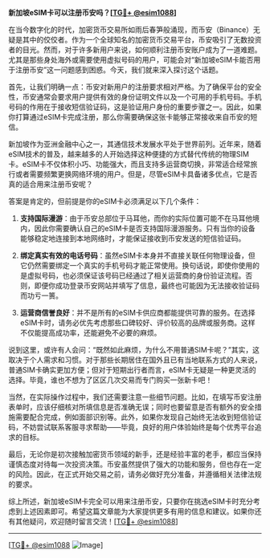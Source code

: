 **新加坡eSIM卡可以注册币安吗？[[TG💪+ @esim1088](https://t.me/s/esim1088)]**

在当今数字化的时代，加密货币交易所如雨后春笋般涌现，而币安（Binance）无疑是其中的佼佼者。作为一个全球知名的加密货币交易平台，币安吸引了无数投资者的目光。然而，对于许多新用户来说，如何顺利注册币安账户成为了一道难题。尤其是那些身处海外或需要使用虚拟号码的用户，可能会对“新加坡eSIM卡能否用于注册币安”这一问题感到困惑。今天，我们就来深入探讨这个话题。

首先，让我们明确一点：币安对新用户的注册要求相对严格。为了确保平台的安全性，币安通常会要求用户提供有效的身份证明文件以及一个可用的手机号码。手机号码的作用在于接收短信验证码，这是验证用户身份的重要步骤之一。因此，如果你打算通过eSIM卡完成注册，那么你需要确保这张卡能够正常接收来自币安的短信。

新加坡作为亚洲金融中心之一，其通信技术发展水平处于世界前列。近年来，随着eSIM技术的普及，越来越多的人开始选择这种便捷的方式替代传统的物理SIM卡。eSIM卡不仅体积小巧、功能强大，而且支持多运营商切换，非常适合经常旅行或者需要频繁更换网络环境的用户。但是，尽管eSIM卡具备诸多优点，它是否真的适合用来注册币安呢？

答案是肯定的，但前提是你的eSIM卡必须满足以下几个条件：

1. **支持国际漫游**：由于币安总部位于马耳他，而你的实际位置可能不在马耳他境内，因此你需要确认自己的eSIM卡是否支持国际漫游服务。只有当你的设备能够稳定地连接到本地网络时，才能保证接收到币安发送的短信验证码。
   
2. **绑定真实有效的电话号码**：虽然eSIM卡本身并不直接关联任何物理设备，但它仍然需要绑定一个真实的手机号码才能正常使用。换句话说，即使你使用的是虚拟号码，也必须保证该号码已经通过了相关运营商的身份验证流程。否则，即便你成功登录币安网站并填写了信息，最终也可能因为无法接收验证码而功亏一篑。

3. **运营商信誉良好**：并不是所有的eSIM卡供应商都能提供可靠的服务。在选择eSIM卡时，请务必优先考虑那些口碑较好、评价较高的品牌或服务商。这样不仅能提高成功率，还能避免不必要的麻烦。

说到这里，或许有人会问：“既然如此麻烦，为什么不用普通SIM卡呢？”其实，这取决于个人需求和习惯。对于那些长期居住在国外且已有当地联系方式的人来说，普通SIM卡确实更加方便；但对于短期出行者而言，eSIM卡无疑是一种更灵活的选择。毕竟，谁也不想为了区区几次交易而专门购买一张新卡吧！

当然，在实际操作过程中，我们还需要注意一些细节问题。比如，在填写币安注册表单时，应该仔细核对所填信息是否准确无误；同时也要留意是否有额外的安全措施需要配合完成，例如面部识别等。此外，如果你发现自己始终无法收到短信验证码，不妨尝试联系客服寻求帮助——毕竟，良好的用户体验始终是每个优秀平台追求的目标。

最后，无论你是初次接触加密货币领域的新手，还是经验丰富的老手，都应当保持谨慎态度对待每一次投资决策。币安虽然提供了强大的功能和服务，但也存在一定的风险。因此，在正式开始交易之前，请务必做好充分准备，并遵循相关法律法规的要求。

综上所述，新加坡eSIM卡完全可以用来注册币安，只要你在挑选eSIM卡时充分考虑到上述因素即可。希望这篇文章能为大家提供更多有用的信息和建议。如果你还有其他疑问，欢迎随时留言交流！[[TG💪+ @esim1088](https://t.me/s/esim1088)]

---

[[TG💪+ @esim1088](https://t.me/s/esim1088) ![Image](https://i.postimg.cc/4NQfJmqS/Snipaste-2025-05-13-00-14-12.png)]